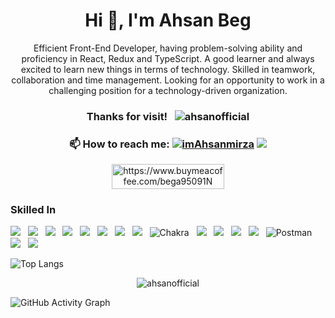 <h1 align="center">Hi 👋, I'm Ahsan Beg</h1>
<p align="center">Efficient Front-End Developer, having problem-solving ability and proficiency in React, Redux and TypeScript. A good learner and always excited to learn new things in terms of technology. Skilled in teamwork, collaboration and time management. Looking for an opportunity to work in a challenging position for a technology-driven organization.</p>

<h3 align="center">Thanks for visit! &nbsp; <img src="https://komarev.com/ghpvc/?username=ahsanofficial&label=Profile%20views&color=0e75b6&style=flat"alt="ahsanofficial" /></img></h3>


<h3 align="center">📫 How to reach me:  <a href="https://twitter.com/imAhsanmirza" target="blank"><img src="https://img.shields.io/twitter/follow/imAhsanmirza?logo=twitter&style=for-the-badge" alt="imAhsanmirza" /></a>  <a href="https://www.linkedin.com/in/ahsanbeg/" target="blank"><img src="https://img.shields.io/badge/linkedin-%230077B5.svg?style=for-the-badge&logo=linkedin&logoColor=white"/></a></h3>

<!-- <h3 align="center">Support:</h3> -->
<p align="center"><a href="https://www.buymeacoffee.com/bega95091N"> <img align="center" src="https://cdn.buymeacoffee.com/buttons/v2/default-yellow.png" height="40" width="180" alt="https://www.buymeacoffee.com/bega95091N" /></a></p>

### Skilled In 
<img src="https://img.shields.io/badge/HTML5-E34F26?style=for-the-badge&logo=html5&logoColor=white"/> &nbsp; 
<img src="https://img.shields.io/badge/CSS3-1572B6?style=for-the-badge&logo=css3&logoColor=white"/>  &nbsp;
<img src="https://img.shields.io/badge/Sass-CC6699?style=for-the-badge&logo=sass&logoColor=white"/>  &nbsp;
<img src="https://img.shields.io/badge/Bootstrap-563D7C?style=for-the-badge&logo=bootstrap&logoColor=white"/>  &nbsp; 
<img src="https://img.shields.io/badge/JavaScript-F7DF1E?style=for-the-badge&logo=javascript&logoColor=black"/>  &nbsp;
<img src="https://img.shields.io/badge/TypeScript-007ACC?style=for-the-badge&logo=typescript&logoColor=white"/>  &nbsp;
<img src="https://img.shields.io/badge/React-20232A?style=for-the-badge&logo=react&logoColor=61DAFB"/>  &nbsp;
<img src="https://img.shields.io/badge/Redux-593D88?style=for-the-badge&logo=redux&logoColor=white"/>  &nbsp;
![Chakra](https://img.shields.io/badge/chakra-%234ED1C5.svg?style=for-the-badge&logo=chakraui&logoColor=white) &nbsp;
<img src="https://img.shields.io/badge/Material--UI-0081CB?style=for-the-badge&logo=material-ui&logoColor=white"/>  &nbsp;
<img src="https://img.shields.io/badge/Tailwind_CSS-38B2AC?style=for-the-badge&logo=tailwind-css&logoColor=white"/>  &nbsp;
<img src="https://img.shields.io/badge/Heroku-430098?style=for-the-badge&logo=heroku&logoColor=white"/>  &nbsp;
<img src="https://img.shields.io/badge/Netlify-00C7B7?style=for-the-badge&logo=netlify&logoColor=white"/>  &nbsp;
![Postman](https://img.shields.io/badge/Postman-FF6C37?style=for-the-badge&logo=postman&logoColor=white) &nbsp;
<img src="https://img.shields.io/badge/Linux-FCC624?style=for-the-badge&logo=linux&logoColor=black"/>  &nbsp;
<img src="https://img.shields.io/badge/GIT-E44C30?style=for-the-badge&logo=git&logoColor=white"/>  &nbsp;

![Top Langs]([https://github-readme-stats.vercel.app/api/top-langs/?username=ahsanofficial&theme=tokyonight])
<p align="center"><img src="https://github-readme-stats-git-masterrstaa-rickstaa.vercel.app/api/top-langs/?username=ahsanofficial" alt="ahsanofficial" /></p>
<img src="https://github-readme-activity-graph.cyclic.app/graph?username=ahsanofficial&theme=tokyo-night" alt="GitHub Activity Graph" />
